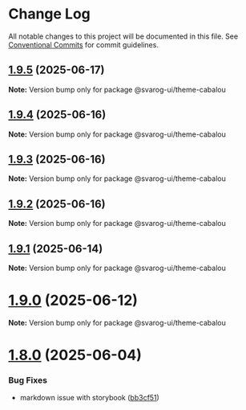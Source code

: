 # Change Log

All notable changes to this project will be documented in this file.
See [Conventional Commits](https://conventionalcommits.org) for commit guidelines.

## [1.9.5](https://github.com/baaaaaaaaasowenyaaaaaaamamabeatsebaaah/svarog/compare/@svarog-ui/theme-cabalou@1.9.4...@svarog-ui/theme-cabalou@1.9.5) (2025-06-17)

**Note:** Version bump only for package @svarog-ui/theme-cabalou

## [1.9.4](https://github.com/baaaaaaaaasowenyaaaaaaamamabeatsebaaah/svarog/compare/@svarog-ui/theme-cabalou@1.9.3...@svarog-ui/theme-cabalou@1.9.4) (2025-06-16)

**Note:** Version bump only for package @svarog-ui/theme-cabalou

## [1.9.3](https://github.com/baaaaaaaaasowenyaaaaaaamamabeatsebaaah/svarog/compare/@svarog-ui/theme-cabalou@1.9.2...@svarog-ui/theme-cabalou@1.9.3) (2025-06-16)

**Note:** Version bump only for package @svarog-ui/theme-cabalou

## [1.9.2](https://github.com/baaaaaaaaasowenyaaaaaaamamabeatsebaaah/svarog/compare/@svarog-ui/theme-cabalou@1.9.1...@svarog-ui/theme-cabalou@1.9.2) (2025-06-16)

**Note:** Version bump only for package @svarog-ui/theme-cabalou

## [1.9.1](https://github.com/baaaaaaaaasowenyaaaaaaamamabeatsebaaah/svarog/compare/@svarog-ui/theme-cabalou@1.9.0...@svarog-ui/theme-cabalou@1.9.1) (2025-06-14)

**Note:** Version bump only for package @svarog-ui/theme-cabalou

# [1.9.0](https://github.com/baaaaaaaaasowenyaaaaaaamamabeatsebaaah/svarog/compare/@svarog-ui/theme-cabalou@1.8.0...@svarog-ui/theme-cabalou@1.9.0) (2025-06-12)

**Note:** Version bump only for package @svarog-ui/theme-cabalou

# [1.8.0](https://github.com/baaaaaaaaasowenyaaaaaaamamabeatsebaaah/svarog/compare/@svarog-ui/theme-cabalou@1.7.0...@svarog-ui/theme-cabalou@1.8.0) (2025-06-04)

### Bug Fixes

- markdown issue with storybook ([bb3cf51](https://github.com/baaaaaaaaasowenyaaaaaaamamabeatsebaaah/svarog/commit/bb3cf515b70d6c551832cbea7361e86e5e10260c))
